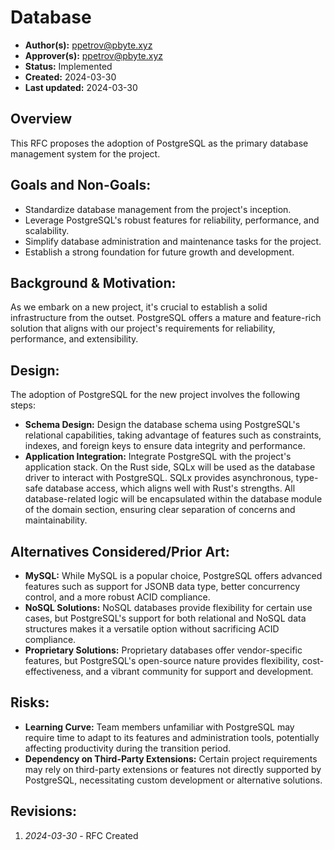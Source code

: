 # Database

- **Author(s):** <ppetrov@pbyte.xyz>
- **Approver(s):** <ppetrov@pbyte.xyz>
- **Status:** Implemented
- **Created:** 2024-03-30
- **Last updated:** 2024-03-30

## Overview

This RFC proposes the adoption of PostgreSQL as the primary database management system for the project.

## Goals and Non-Goals:

- Standardize database management from the project's inception.
- Leverage PostgreSQL's robust features for reliability, performance, and scalability.
- Simplify database administration and maintenance tasks for the project.
- Establish a strong foundation for future growth and development.

## Background & Motivation:

As we embark on a new project, it's crucial to establish a solid infrastructure from the outset. PostgreSQL offers a mature and feature-rich solution that aligns with our project's requirements for reliability, performance, and extensibility.

## Design:

The adoption of PostgreSQL for the new project involves the following steps:

- **Schema Design:** Design the database schema using PostgreSQL's relational capabilities, taking advantage of features such as constraints, indexes, and foreign keys to ensure data integrity and performance.
- **Application Integration:** Integrate PostgreSQL with the project's application stack. On the Rust side, SQLx will be used as the database driver to interact with PostgreSQL. SQLx provides asynchronous, type-safe database access, which aligns well with Rust's strengths. All database-related logic will be encapsulated within the database module of the domain section, ensuring clear separation of concerns and maintainability.

## Alternatives Considered/Prior Art:

- **MySQL:** While MySQL is a popular choice, PostgreSQL offers advanced features such as support for JSONB data type, better concurrency control, and a more robust ACID compliance.
- **NoSQL Solutions:** NoSQL databases provide flexibility for certain use cases, but PostgreSQL's support for both relational and NoSQL data structures makes it a versatile option without sacrificing ACID compliance.
- **Proprietary Solutions:** Proprietary databases offer vendor-specific features, but PostgreSQL's open-source nature provides flexibility, cost-effectiveness, and a vibrant community for support and development.

## Risks:

- **Learning Curve:** Team members unfamiliar with PostgreSQL may require time to adapt to its features and administration tools, potentially affecting productivity during the transition period.
- **Dependency on Third-Party Extensions:** Certain project requirements may rely on third-party extensions or features not directly supported by PostgreSQL, necessitating custom development or alternative solutions.

## Revisions:

1. *2024-03-30* - RFC Created
